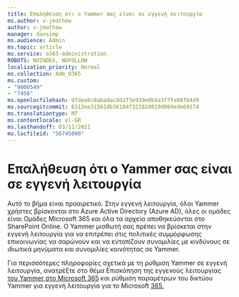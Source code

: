 ```yaml
---
title: Επαλήθευση ότι ο Yammer σας είναι σε εγγενή λειτουργία
ms.author: v-jmathew
author: v-jmathew
manager: dansimp
ms.audience: Admin
ms.topic: article
ms.service: o365-administration
ROBOTS: NOINDEX, NOFOLLOW
localization_priority: Normal
ms.collection: Adm_O365
ms.custom:
- "9000549"
- "7456"
ms.openlocfilehash: 97deabc8abadac8d2f3e93de0b4a3f7feb0fb4d9
ms.sourcegitcommit: 6312ee31561db36104f32282d019d069ede69174
ms.translationtype: MT
ms.contentlocale: el-GR
ms.lasthandoff: 03/11/2021
ms.locfileid: "50745090"
---
```

# <a name="verify-your-yammer-tenant-is-in-native-mode"></a>Επαλήθευση ότι ο Yammer σας είναι σε εγγενή λειτουργία

Αυτό το βήμα είναι προαιρετικό. Στην εγγενή λειτουργία, όλοι Yammer χρήστες βρίσκονται στο Azure Active Directory (Azure AD), όλες οι ομάδες είναι Ομάδες Microsoft 365 και όλα τα αρχεία αποθηκεύονται στο SharePoint Online. Ο Yammer μισθωτή σας πρέπει να βρίσκεται στην εγγενή λειτουργία για να επιτρέπει στις πολιτικές συμμόρφωσης επικοινωνίας να σαρώνουν και να εντοπίζουν συνομιλίες με κινδύνους σε ιδιωτικά μηνύματα και συνομιλίες κοινότητας σε Yammer.  
  
Για περισσότερες πληροφορίες σχετικά με τη ρύθμιση Yammer σε εγγενή λειτουργία, ανατρέξτε στο θέμα Επισκόπηση της εγγενούς λειτουργίας [του Yammer στο Microsoft 365](https://go.microsoft.com/fwlink/?linkid=2129829) και ρύθμιση παραμέτρων του δικτύου Yammer για εγγενή λειτουργία για το Microsoft [365.](https://go.microsoft.com/fwlink/?linkid=2129772)
